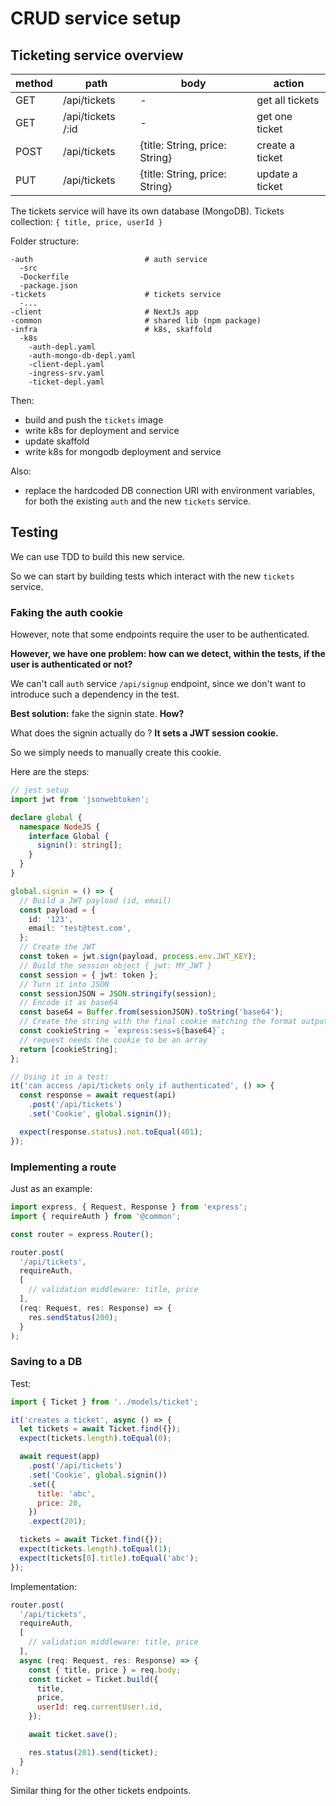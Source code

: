 # CRUD service setup

## Ticketing service overview

| method | path              | body                           | action          |
| ------ | ----------------- | ------------------------------ | --------------- |
| GET    | /api/tickets      | -                              | get all tickets |
| GET    | /api/tickets /:id | -                              | get one ticket  |
| POST   | /api/tickets      | {title: String, price: String} | create a ticket |
| PUT    | /api/tickets      | {title: String, price: String} | update a ticket |

The tickets service will have its own database (MongoDB).
Tickets collection: `{ title, price, userId }`

Folder structure:

```
-auth                         # auth service
  -src
  -Dockerfile
  -package.json
-tickets                      # tickets service
  -...
-client                       # NextJs app
-common                       # shared lib (npm package)
-infra                        # k8s, skaffold
  -k8s
    -auth-depl.yaml
    -auth-mongo-db-depl.yaml
    -client-depl.yaml
    -ingress-srv.yaml
    -ticket-depl.yaml
```

Then:

- build and push the `tickets` image
- write k8s for deployment and service
- update skaffold
- write k8s for mongodb deployment and service

Also:

- replace the hardcoded DB connection URI with environment variables, for both the existing `auth` and the new `tickets` service.

## Testing

We can use TDD to build this new service.

So we can start by building tests which interact with the new `tickets` service.

### Faking the auth cookie

However, note that some endpoints require the user to be authenticated.

**However, we have one problem: how can we detect, within the tests, if the user is authenticated or not?**

We can't call `auth` service `/api/signup` endpoint, since we don't want to introduce such a dependency in the test.

**Best solution:** fake the signin state. **How?**

What does the signin actually do ? **It sets a JWT session cookie.**

So we simply needs to manually create this cookie.

Here are the steps:

```ts
// jest setup
import jwt from 'jsonwebtoken';

declare global {
  namespace NodeJS {
    interface Global {
      signin(): string[];
    }
  }
}

global.signin = () => {
  // Build a JWT payload (id, email)
  const payload = {
    id: '123',
    email: 'test@test.com',
  };
  // Create the JWT
  const token = jwt.sign(payload, process.env.JWT_KEY);
  // Build the session object { jwt: MY_JWT }
  const session = { jwt: token };
  // Turn it into JSON
  const sessionJSON = JSON.stringify(session);
  // Encode it as base64
  const base64 = Buffer.from(sessionJSON).toString('base64');
  // Create the string with the final cookie matching the format outputted by `cookie-session`
  const cookieString = `express:sess=${base64}`;
  // request needs the cookie to be an array
  return [cookieString];
};

// Using it in a test:
it('can access /api/tickets only if authenticated', () => {
  const response = await request(api)
    .post('/api/tickets')
    .set('Cookie', global.signin());

  expect(response.status).not.toEqual(401);
});
```

### Implementing a route

Just as an example:

```js
import express, { Request, Response } from 'express';
import { requireAuth } from '@common';

const router = express.Router();

router.post(
  '/api/tickets',
  requireAuth,
  [
    // validation middleware: title, price
  ],
  (req: Request, res: Response) => {
    res.sendStatus(200);
  }
);
```

### Saving to a DB

Test:

```js
import { Ticket } from '../models/ticket';

it('creates a ticket', async () => {
  let tickets = await Ticket.find({});
  expect(tickets.length).toEqual(0);

  await request(app)
    .post('/api/tickets')
    .set('Cookie', global.signin())
    .set({
      title: 'abc',
      price: 20,
    })
    .expect(201);

  tickets = await Ticket.find({});
  expect(tickets.length).toEqual(1);
  expect(tickets[0].title).toEqual('abc');
});
```

Implementation:

```js
router.post(
  '/api/tickets',
  requireAuth,
  [
    // validation middleware: title, price
  ],
  async (req: Request, res: Response) => {
    const { title, price } = req.body;
    const ticket = Ticket.build({
      title,
      price,
      userId: req.currentUser!.id,
    });

    await ticket.save();

    res.status(201).send(ticket);
  }
);
```

Similar thing for the other tickets endpoints.
